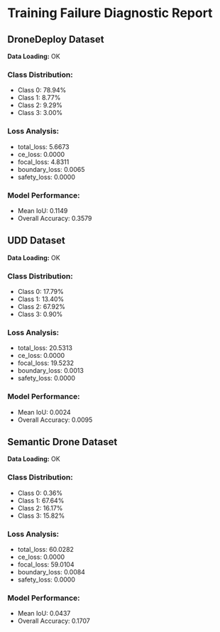 # Training Failure Diagnostic Report
## DroneDeploy Dataset
 **Data Loading:** OK
### Class Distribution:
- Class 0: 78.94%
- Class 1: 8.77%
- Class 2: 9.29%
- Class 3: 3.00%

### Loss Analysis:
- total_loss: 5.6673
- ce_loss: 0.0000
- focal_loss: 4.8311
- boundary_loss: 0.0065
- safety_loss: 0.0000

### Model Performance:
- Mean IoU: 0.1149
- Overall Accuracy: 0.3579

## UDD Dataset
 **Data Loading:** OK
### Class Distribution:
- Class 0: 17.79%
- Class 1: 13.40%
- Class 2: 67.92%
- Class 3: 0.90%

### Loss Analysis:
- total_loss: 20.5313
- ce_loss: 0.0000
- focal_loss: 19.5232
- boundary_loss: 0.0013
- safety_loss: 0.0000

### Model Performance:
- Mean IoU: 0.0024
- Overall Accuracy: 0.0095

## Semantic Drone Dataset
 **Data Loading:** OK
### Class Distribution:
- Class 0: 0.36%
- Class 1: 67.64%
- Class 2: 16.17%
- Class 3: 15.82%

### Loss Analysis:
- total_loss: 60.0282
- ce_loss: 0.0000
- focal_loss: 59.0104
- boundary_loss: 0.0084
- safety_loss: 0.0000

### Model Performance:
- Mean IoU: 0.0437
- Overall Accuracy: 0.1707

